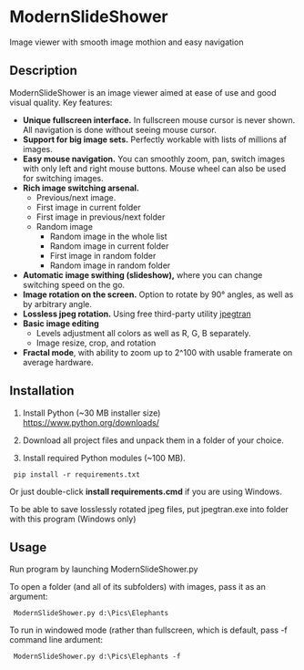 # ModernSlideShower
Image viewer with smooth image mothion and easy navigation


## Description
ModernSlideShower is an image viewer aimed at ease of use and good visual quality.
Key features:
* **Unique fullscreen interface.** In fullscreen mouse cursor is never shown. All navigation is done without seeing mouse cursor.
* **Support for big image sets.** Perfectly workable with lists of millions af images.
* **Easy mouse navigation.** You can smoothly zoom, pan, switch images with only left and right mouse buttons. Mouse wheel can also be used for switching images.
* **Rich image switching arsenal.** 
  * Previous/next image.
  * First image in current folder
  * First image in previous/next folder
  * Random image
    * Random image in the whole list
    * Random image in current folder
    * First image in random folder
    * Random image in random folder
* **Automatic image swithing (slideshow),** where you can change switching speed on the go.
* **Image rotation on the screen.** Option to rotate by 90° angles, as well as by arbitrary angle.
* **Lossless jpeg rotation.** Using free third-party utility [jpegtran](https://sourceforge.net/projects/libjpeg-turbo/files/2.0.5/)
* **Basic image editing**
  * Levels adjustment all colors as well as R, G, B separately.
  * Image resize, crop, and rotation
* **Fractal mode**, with ability to zoom up to 2^100 with usable framerate on average hardware.


## Installation
1. Install Python (~30 MB installer size)
https://www.python.org/downloads/

1. Download all project files and unpack them in a folder of your choice.

1. Install required Python modules (~100 MB).

``` pip install -r requirements.txt``` 

  Or just double-click **install requirements.cmd** if you are using Windows.
  
  To be able to save losslessly rotated jpeg files, put jpegtran.exe into folder with this program (Windows only)

## Usage
Run program by launching ModernSlideShower.py

To open a folder (and all of its subfolders) with images, pass it as an argument:

``` ModernSlideShower.py d:\Pics\Elephants```

To run in windowed mode (rather than fullscreen, which is default, pass -f command line ardument:

``` ModernSlideShower.py d:\Pics\Elephants -f``` 

